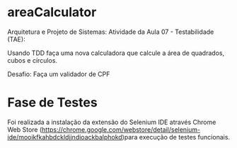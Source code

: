 # areaCalculator

Arquitetura e Projeto de Sistemas: Atividade da Aula 07 - Testabilidade (TAE):

Usando TDD faça uma nova calculadora que calcule a área de quadrados, cubos e círculos.

Desafio:
Faça um validador de CPF

# Fase de Testes

Foi realizada a instalação da extensão do Selenium IDE através Chrome Web Store (https://chrome.google.com/webstore/detail/selenium-ide/mooikfkahbdckldjjndioackbalphokd)para execução de testes funcionais.

